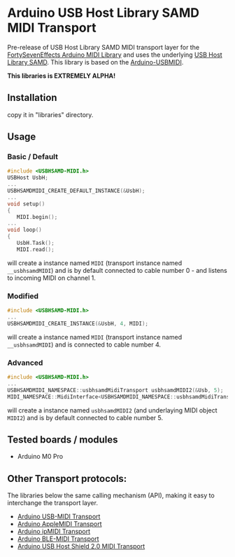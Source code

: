 # Arduino USB Host Library SAMD MIDI Transport
Pre-release of USB Host Library SAMD MIDI transport layer for the [FortySevenEffects Arduino MIDI Library](https://github.com/FortySevenEffects/arduino_midi_library) and uses the underlying [USB Host Library SAMD](https://github.com/gdsports/USB_Host_Library_SAMD).
This library is based on the [Arduino-USBMIDI](https://github.com/lathoub/Arduino-USBMIDI).

__This libraries is EXTREMELY ALPHA!__

## Installation
copy it in "libraries" directory.

## Usage
### Basic / Default
```cpp
#include <USBHSAMD-MIDI.h>
USBHost UsbH;
...
USBHSAMDMIDI_CREATE_DEFAULT_INSTANCE(&UsbH);
...
void setup()
{
   MIDI.begin();
...
void loop()
{
   UsbH.Task();
   MIDI.read();
```
will create a instance named `MIDI` (transport instance named `__usbhsamdMIDI`) and is by default connected to cable number 0 - and listens to incoming MIDI on channel 1.

### Modified
```cpp
#include <USBHSAMD-MIDI.h>
...
USBHSAMDMIDI_CREATE_INSTANCE(&UsbH, 4, MIDI);
```
will create a instance named `MIDI` (transport instance named `__usbhsamdMIDI`) and is connected to cable number 4.

### Advanced
```cpp
#include <USBHSAMD-MIDI.h>
...
USBHSAMDMIDI_NAMESPACE::usbhsamdMidiTransport usbhsamdMIDI2(&Usb, 5);
MIDI_NAMESPACE::MidiInterface<USBHSAMDMIDI_NAMESPACE::usbhsamdMidiTransport> MIDI2((UHS2MIDI_NAMESPACE::uhlsdMidiTransport&)usbhsamdMIDI2);
```
will create a instance named `usbhsamdMIDI2` (and underlaying MIDI object `MIDI2`) and is by default connected to cable number 5.

## Tested boards / modules
- Arduino M0 Pro



## Other Transport protocols:
The libraries below  the same calling mechanism (API), making it easy to interchange the transport layer.
- [Arduino USB-MIDI  Transport](https://github.com/lathoub/USB-MIDI)
- [Arduino AppleMIDI Transport](https://github.com/lathoub/Arduino-AppleMIDI-Library)
- [Arduino ipMIDI  Transport](https://github.com/lathoub/Arduino-ipMIDI)
- [Arduino BLE-MIDI  Transport](https://github.com/lathoub/Arduino-BLE-MIDI)
- [Arduino USB Host Shield 2.0 MIDI Transport](https://github.com/YuuichiAkagawa/Arduino-UHS2MIDI)
